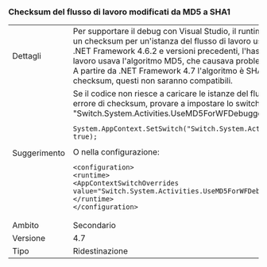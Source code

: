 ### <a name="workflow-checksums-changed-from-md5-to-sha1"></a>Checksum del flusso di lavoro modificati da MD5 a SHA1

|   |   |
|---|---|
|Dettagli|Per supportare il debug con Visual Studio, il runtime del flusso di lavoro genera un checksum per un'istanza del flusso di lavoro usando un algoritmo hash. In .NET Framework 4.6.2 e versioni precedenti, l'hash del checksum del flusso di lavoro usava l'algoritmo MD5, che causava problemi nei sistemi abilitati per FIPS. A partire da .NET Framework 4.7 l'algoritmo è SHA1. Se il codice ha mantenuto i checksum, questi non saranno compatibili.|
|Suggerimento|Se il codice non riesce a caricare le istanze del flusso di lavoro a causa di un errore di checksum, provare a impostare lo switch <code>AppContext</code> &quot;Switch.System.Activities.UseMD5ForWFDebugger&quot; su true. Nel codice:<pre><code class="language-csharp">System.AppContext.SetSwitch(&quot;Switch.System.Activities.UseMD5ForWFDebugger&quot;, true);&#13;&#10;</code></pre>O nella configurazione:<pre><code class="language-xml">&lt;configuration&gt;&#13;&#10;&lt;runtime&gt;&#13;&#10;&lt;AppContextSwitchOverrides value=&quot;Switch.System.Activities.UseMD5ForWFDebugger=true&quot; /&gt;&#13;&#10;&lt;/runtime&gt;&#13;&#10;&lt;/configuration&gt;&#13;&#10;</code></pre>|
|Ambito|Secondario|
|Versione|4.7|
|Tipo|Ridestinazione|

